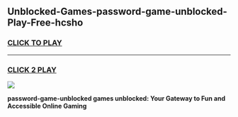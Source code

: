 
## Unblocked-Games-password-game-unblocked-Play-Free-hcsho
<h3>
<a href="https://premium76.site?title=password-game-unblocked&ref=23A">CLICK TO PLAY</a></h3>
<hr>

<h3>
<a href="https://premium76.site?title=password-game-unblocked&ref=23A">CLICK 2 PLAY</a>
  
</h3>

<a href="https://premium76.site?title=password-game-unblocked&ref=23A"><img src="https://clearcache.store/games.png"></a>


**password-game-unblocked games unblocked: Your Gateway to Fun and Accessible Online Gaming**
